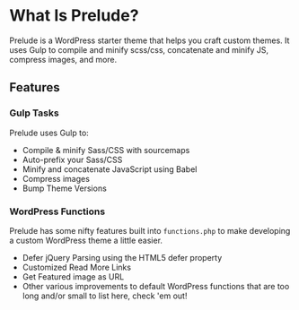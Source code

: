 # What Is Prelude?
Prelude is a WordPress starter theme that helps you craft custom themes. It uses
Gulp to compile and minify scss/css, concatenate and minify JS, compress images,
and more.

## Features
### Gulp Tasks
Prelude uses Gulp to:
- Compile & minify Sass/CSS with sourcemaps
- Auto-prefix your Sass/CSS
- Minify and concatenate JavaScript using Babel
- Compress images
- Bump Theme Versions

### WordPress Functions
Prelude has some nifty features built into `functions.php` to make developing a
custom WordPress theme a little easier.
- Defer jQuery Parsing using the HTML5 defer property
- Customized Read More Links
- Get Featured image as URL
- Other various improvements to default WordPress functions that are too long and/or small to list here, check 'em out!
